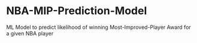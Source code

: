 # NBA-MIP-Prediction-Model
ML Model to predict likelihood of winning Most-Improved-Player Award for a given NBA player
